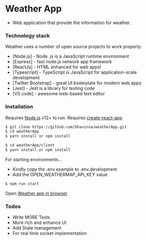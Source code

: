 
# Weather App

  - Web application that provide the information for weather.


### Technology stack

Weather uses a number of open source projects to work properly:

* [Node.js] - Node. js is a JavaScript runtime environment
* [Express] - fast node.js network app framework
* [ReactJs] - HTML enhanced for web apps!
* [Typescript] - TypeScript is JavaScript for application-scale development
* [Twitter Bootstrap] - great UI boilerplate for modern web apps
* [Jest] - Jest is a library for testing code
* [VS code] - awesome web-based text editor


### Installation

Requires [Node.js](https://nodejs.org/) v12+ to run.
Requires [create-react-app](https://www.npmjs.com/create-react-app)

```sh
$ git clone https://github.com/bhavinsa/weatherApp.git
$ cd weatherApp
$ yarn install or npm install
```

```sh
$ cd weatherApp/client
$ yarn install or npm install
```

For starting environments...

- Kindly copy the .env.example to .env.development
- Add the OPEN_WEATHERMAP_API_KEY value

```sh
$ npm run start
```

Open [Weather app in browser](http://localhost:3000/)

### Todos

 - Write MORE Tests
 - More rich and enhance UI
 - Add State management 
 - For real time socket implementation 
